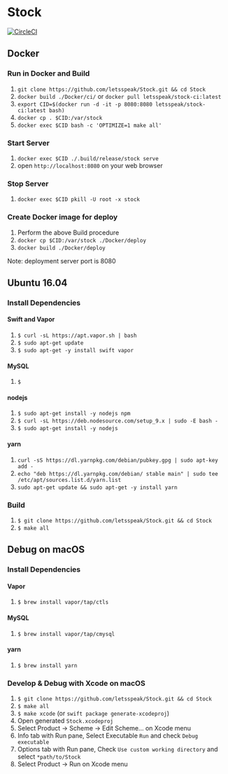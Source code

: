 # Stock
[![CircleCI](https://circleci.com/gh/letsspeak/Stock.svg?style=svg)](https://circleci.com/gh/letsspeak/Stock)

## Docker

### Run in Docker and Build

1. `git clone https://github.com/letsspeak/Stock.git && cd Stock`
1. `docker build ./Docker/ci/` or `docker pull letsspeak/stock-ci:latest`
1. `export CID=$(docker run -d -it -p 8080:8080 letsspeak/stock-ci:latest bash)`
1. `docker cp . $CID:/var/stock`
1. `docker exec $CID bash -c 'OPTIMIZE=1 make all'`

### Start Server

1. `docker exec $CID ./.build/release/stock serve`
1. open `http://localhost:8080` on your web browser

### Stop Server

1. `docker exec $CID pkill -U root -x stock`

### Create Docker image for deploy

1. Perform the above Build procedure
1. `docker cp $CID:/var/stock ./Docker/deploy`
1. `docker build ./Docker/deploy`

Note: deployment server port is 8080

## Ubuntu 16.04

### Install Dependencies

#### Swift and Vapor

1. `$ curl -sL https://apt.vapor.sh | bash`
1. `$ sudo apt-get update`
1. `$ sudo apt-get -y install swift vapor`

#### MySQL

1. `$`

#### nodejs

1. `$ sudo apt-get install -y nodejs npm`
1. `$ curl -sL https://deb.nodesource.com/setup_9.x | sudo -E bash -`
1. `$ sudo apt-get install -y nodejs`

#### yarn

1. `curl -sS https://dl.yarnpkg.com/debian/pubkey.gpg | sudo apt-key add -`
1. `echo "deb https://dl.yarnpkg.com/debian/ stable main" | sudo tee /etc/apt/sources.list.d/yarn.list`
1. `sudo apt-get update && sudo apt-get -y install yarn`

### Build

1. `$ git clone https://github.com/letsspeak/Stock.git && cd Stock`
1. `$ make all`

## Debug on macOS

### Install Dependencies

#### Vapor

1. `$ brew install vapor/tap/ctls`

#### MySQL

1. `$ brew install vapor/tap/cmysql`

#### yarn

1. `$ brew install yarn`

### Develop & Debug with Xcode on macOS

1. `$ git clone https://github.com/letsspeak/Stock.git && cd Stock`
1. `$ make all`
1. `$ make xcode` (or `swift package generate-xcodeproj`)
1. Open generated `Stock.xcodeproj`
1. Select Product -> Scheme -> Edit Scheme... on Xcode menu
1. Info tab with Run pane, Select Executable `Run` and check `Debug executable`
1. Options tab with Run pane, Check `Use custom working directory` and select `*path/to/Stock`
1. Select Product -> Run on Xcode menu

